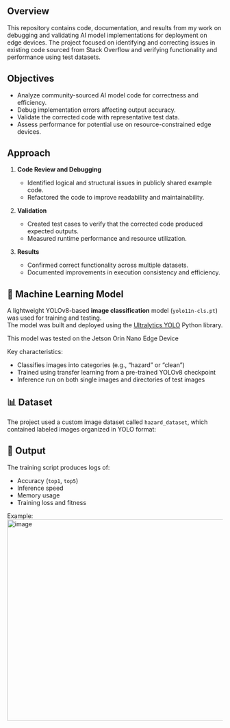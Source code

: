 ## Overview
This repository contains code, documentation, and results from my work on debugging and validating AI model implementations for deployment on edge devices. The project focused on identifying and correcting issues in existing code sourced from Stack Overflow and verifying functionality and performance using test datasets.

## Objectives
- Analyze community-sourced AI model code for correctness and efficiency.
- Debug implementation errors affecting output accuracy.
- Validate the corrected code with representative test data.
- Assess performance for potential use on resource-constrained edge devices.

## Approach
1. **Code Review and Debugging**  
   - Identified logical and structural issues in publicly shared example code.
   - Refactored the code to improve readability and maintainability.

2. **Validation**  
   - Created test cases to verify that the corrected code produced expected outputs.
   - Measured runtime performance and resource utilization.

3. **Results**  
   - Confirmed correct functionality across multiple datasets.
   - Documented improvements in execution consistency and efficiency.
  
## 🧠 Machine Learning Model
A lightweight YOLOv8-based **image classification** model (`yolo11n-cls.pt`) was used for training and testing.  
The model was built and deployed using the [Ultralytics YOLO](https://docs.ultralytics.com/) Python library.

This model was tested on the Jetson Orin Nano Edge Device

Key characteristics:
- Classifies images into categories (e.g., “hazard” or “clean”)
- Trained using transfer learning from a pre-trained YOLOv8 checkpoint
- Inference run on both single images and directories of test images

## 📊 Dataset

The project used a custom image dataset called `hazard_dataset`, which contained labeled images organized in YOLO format:

## 🧪 Output

The training script produces logs of:
- Accuracy (`top1`, `top5`)
- Inference speed
- Memory usage
- Training loss and fitness

Example:
<img width="1201" height="469" alt="image" src="https://github.com/user-attachments/assets/9cc3269a-dc93-4c2d-8c0a-eee2a1c0aac6" />

